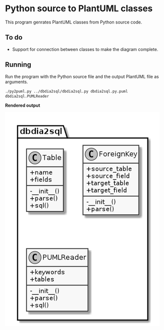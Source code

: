 # Python source to PlantUML classes
 
This program genrates PlantUML classes from Python source code.

## To do
 * Support for connection between classes to make the diagram complete.

 
## Running

Run the program with the Python source file and the output PlantUML file as
arguments.

    ./py2puml.py ../dbdia2sql/dbdia2sql.py dbdia2sql.py.puml
    dbdia2sql.PUMLReader 

**Rendered output**

![dbdia2sql.py classes](dbdia2sql.py.png)
